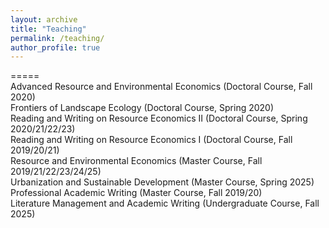 ```yaml
---
layout: archive
title: "Teaching"
permalink: /teaching/
author_profile: true
---
```



=====  
Advanced Resource and Environmental Economics (Doctoral Course, Fall 2020)  
Frontiers of Landscape Ecology (Doctoral Course, Spring 2020)  
Reading and Writing on Resource Economics II (Doctoral Course, Spring 2020/21/22/23)  
Reading and Writing on Resource Economics I (Doctoral Course, Fall 2019/20/21)  
Resource and Environmental Economics (Master Course, Fall 2019/21/22/23/24/25)  
Urbanization and Sustainable Development (Master Course, Spring 2025)  
Professional Academic Writing (Master Course, Fall 2019/20)  
Literature Management and Academic Writing (Undergraduate Course, Fall 2025)
